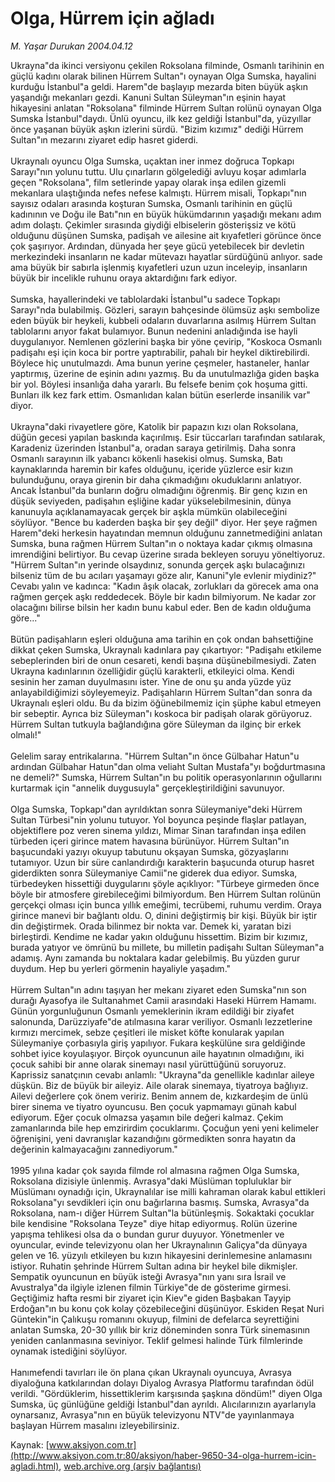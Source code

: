 # Olga, Hürrem için ağladı

*M. Yaşar Durukan 2004.04.12*

<font class="agenda2NewsSpot">
 Ukrayna"da ikinci versiyonu çekilen Roksolana filminde, Osmanlı tarihinin en güçlü kadını olarak bilinen Hürrem Sultan"ı oynayan Olga Sumska, hayalini kurduğu İstanbul"a geldi. Harem"de başlayıp mezarda biten büyük aşkın yaşandığı mekanları gezdi.
</font>
<font class="newsDetail">
 Kanuni Sultan Süleyman"ın eşinin hayat hikayesini anlatan "Roksolana" filminde Hürrem Sultan rolünü oynayan Olga Sumska İstanbul"daydı. Ünlü oyuncu, ilk kez geldiği İstanbul"da, yüzyıllar önce yaşanan büyük aşkın izlerini sürdü. "Bizim kızımız" dediği Hürrem Sultan"ın mezarını ziyaret edip hasret giderdi.
 <br/>
 <br/>
 Ukraynalı oyuncu Olga Sumska, uçaktan iner inmez doğruca Topkapı Sarayı"nın yolunu tuttu. Ulu çınarların gölgelediği avluyu koşar adımlarla geçen "Roksolana", film setlerinde yapay olarak inşa edilen gizemli mekanlara ulaştığında nefes nefese kalmıştı. Hürrem misali, Topkapı"nın sayısız odaları arasında koşturan Sumska, Osmanlı tarihinin en güçlü kadınının ve Doğu ile Batı"nın en büyük hükümdarının yaşadığı mekanı adım adım dolaştı. Çekimler sırasında giydiği elbiselerin gösterişsiz ve kötü olduğunu düşünen Sumska, padişah ve ailesine ait kıyafetleri görünce önce çok şaşırıyor. Ardından, dünyada her şeye gücü yetebilecek bir devletin merkezindeki insanların ne kadar mütevazı hayatlar sürdüğünü anlıyor. sade ama büyük bir sabırla işlenmiş kıyafetleri uzun uzun inceleyip, insanların büyük bir incelikle ruhunu oraya aktardığını fark ediyor.
 <br/>
 <br/>
 Sumska, hayallerindeki ve tablolardaki İstanbul"u sadece Topkapı Sarayı"nda bulabilmiş. Gözleri, sarayın bahçesinde ölümsüz aşkı sembolize eden büyük bir heykeli, kubbeli odaların duvarlarına asılmış Hürrem Sultan tablolarını arıyor fakat bulamıyor. Bunun nedenini anladığında ise hayli duygulanıyor. Nemlenen gözlerini başka bir yöne çevirip, "Koskoca Osmanlı padişahı eşi için koca bir portre yaptırabilir, pahalı bir heykel diktirebilirdi. Böylece hiç unutulmazdı. Ama bunun yerine çeşmeler, hastaneler, hanlar yaptırmış, üzerine de eşinin adını yazmış. Bu da unutulmazlığa giden başka bir yol. Böylesi insanlığa daha yararlı. Bu felsefe benim çok hoşuma gitti. Bunları ilk kez fark ettim. Osmanlıdan kalan bütün eserlerde insanilik var" diyor.
 <br/>
 <br/>
 Ukrayna"daki rivayetlere göre, Katolik bir papazın kızı olan Roksolana, düğün gecesi yapılan baskında kaçırılmış. Esir tüccarları tarafından satılarak, Karadeniz üzerinden İstanbul"a, oradan saraya getirilmiş. Daha sonra Osmanlı sarayının ilk yabancı kökenli hasekisi olmuş. Sumska, Batı kaynaklarında haremin bir kafes olduğunu, içeride yüzlerce esir kızın bulunduğunu, oraya girenin bir daha çıkmadığını okuduklarını anlatıyor. Ancak İstanbul"da bunların doğru olmadığını öğrenmiş. Bir genç kızın en düşük seviyeden, padişahın eşliğine kadar yükselebilmesinin, dünya kanunuyla açıklanamayacak gerçek bir aşkla mümkün olabileceğini söylüyor. "Bence bu kaderden başka bir şey değil" diyor. Her şeye rağmen Harem"deki herkesin hayatından memnun olduğunu zannetmediğini anlatan Sumska, buna rağmen Hürrem Sultan"ın o noktaya kadar çıkmış olmasına imrendiğini belirtiyor. Bu cevap üzerine sırada bekleyen soruyu yöneltiyoruz. "Hürrem Sultan"ın yerinde olsaydınız, sonunda gerçek aşkı bulacağınızı bilseniz tüm de bu acıları yaşamayı göze alır, Kanuni"yle evlenir miydiniz?" Cevabı yalın ve kadınca: "Kadın âşık olacak, zorlukları da görecek ama ona rağmen gerçek aşkı reddedecek. Böyle bir kadın bilmiyorum. Ne kadar zor olacağını bilirse bilsin her kadın bunu kabul eder. Ben de kadın olduğuma göre..."
 <br/>
 <br/>
 Bütün padişahların eşleri olduğuna ama tarihin en çok ondan bahsettiğine dikkat çeken Sumska, Ukraynalı kadınlara pay çıkartıyor: "Padişahı etkileme sebeplerinden biri de onun cesareti, kendi başına düşünebilmesiydi. Zaten Ukrayna kadınlarının özelliğidir güçlü karakterli, etkileyici olma. Kendi sesinin her zaman duyulmasını ister. Yine de onu şu anda yüzde yüz anlayabildiğimizi söyleyemeyiz. Padişahların Hürrem Sultan"dan sonra da Ukraynalı eşleri oldu. Bu da bizim öğünebilmemiz için şüphe kabul etmeyen bir sebeptir. Ayrıca biz Süleyman"ı koskoca bir padişah olarak görüyoruz. Hürrem Sultan tutkuyla bağlandığına göre Süleyman da ilginç bir erkek olmalı!"
 <br/>
 <br/>
 Gelelim saray entrikalarına. "Hürrem Sultan"ın önce Gülbahar Hatun"u ardından Gülbahar Hatun"dan olma veliaht Sultan Mustafa"yı boğdurtmasına ne demeli?" Sumska, Hürrem Sultan"ın bu politik operasyonlarının oğullarını kurtarmak için "annelik duygusuyla" gerçekleştirildiğini savunuyor.
 <br/>
 <br/>
 Olga Sumska, Topkapı"dan ayrıldıktan sonra Süleymaniye"deki Hürrem Sultan Türbesi"nin yolunu tutuyor. Yol boyunca peşinde flaşlar patlayan, objektiflere poz veren sinema yıldızı, Mimar Sinan tarafından inşa edilen türbeden içeri girince matem havasına bürünüyor. Hürrem Sultan"ın başucundaki yazıyı okuyup tabutunu okşayan Sumska, gözyaşlarını tutamıyor. Uzun bir süre canlandırdığı karakterin başucunda oturup hasret giderdikten sonra Süleymaniye Camii"ne giderek dua ediyor. Sumska, türbedeyken hissettiği duygularını şöyle açıklıyor: "Türbeye girmeden önce böyle bir atmosfere girebileceğimi bilmiyordum. Ben Hürrem Sultan rolünün gerçekçi olması için bunca yıllık emeğimi, tecrübemi, ruhumu verdim. Oraya girince manevi bir bağlantı oldu. O, dinini değiştirmiş bir kişi. Büyük bir iştir din değiştirmek. Orada bilinmez bir nokta var. Demek ki, yaratan bizi birleştirdi. Kendime ne kadar yakın olduğunu hissettim. Bizim bir kızımız, burada yatıyor ve ömrünü bu millete, bu milletin padişahı Sultan Süleyman"a adamış. Aynı zamanda bu noktalara kadar gelebilmiş. Bu yüzden gurur duydum. Hep bu yerleri görmenin hayaliyle yaşadım."
 <br/>
 <br/>
 Hürrem Sultan"ın adını taşıyan her mekanı ziyaret eden Sumska"nın son durağı Ayasofya ile Sultanahmet Camii arasındaki Haseki Hürrem Hamamı. Günün yorgunluğunun Osmanlı yemeklerinin ikram edildiği bir ziyafet salonunda, Darüzziyafe"de atılmasına karar veriliyor. Osmanlı lezzetlerine kırmızı mercimek, sebze çeşitleri ile misket köfte konularak yapılan Süleymaniye çorbasıyla giriş yapılıyor. Fukara keşkülüne sıra geldiğinde sohbet iyice koyulaşıyor. Birçok oyuncunun aile hayatının olmadığını, iki çocuk sahibi bir anne olarak sinemayı nasıl yürüttüğünü soruyoruz. Kaprissiz sanatçının cevabı anlamlı: "Ukrayna"da genellikle kadınlar aileye düşkün. Biz de büyük bir aileyiz. Aile olarak sinemaya, tiyatroya bağlıyız. Ailevi değerlere çok önem veririz. Benim annem de, kızkardeşim de ünlü birer sinema ve tiyatro oyuncusu.  Ben çocuk yapmamayı günah kabul ediyorum. Eğer çocuk olmazsa yaşamın bile değeri kalmaz. Çekim zamanlarında bile hep emzirirdim çocuklarımı. Çocuğun yeni yeni kelimeler öğrenişini, yeni davranışlar kazandığını görmedikten sonra hayatın da değerinin kalmayacağını zannediyorum."
 <br/>
 <br/>
 1995 yılına kadar çok sayıda filmde rol almasına rağmen Olga Sumska, Roksolana dizisiyle ünlenmiş. Avrasya"daki Müslüman topluluklar bir Müslümanı oynadığı için, Ukraynalılar ise milli kahraman olarak kabul ettikleri Roksolana"yı sevdikleri için onu bağırlarına basmış. Sumska, Avrasya"da Roksolana, nam-ı diğer Hürrem Sultan"la bütünleşmiş. Sokaktaki çocuklar bile kendisine "Roksolana Teyze" diye hitap ediyormuş. Rolün üzerine yapışma tehlikesi olsa da o bundan gurur duyuyor. Yönetmenler ve oyuncular, evinde televizyonu olan her Ukraynalının Galiçya"da dünyaya gelen ve 16. yüzyılı etkileyen bu kızın hikayesini derinlemesine anlamasını istiyor. Ruhatin şehrinde Hürrem Sultan adına bir heykel bile dikmişler. Sempatik oyuncunun en büyük isteği Avrasya"nın yanı sıra İsrail ve Avustralya"da ilgiyle izlenen filmin Türkiye"de de gösterime girmesi. Geçtiğimiz hafta resmi bir ziyaret için Kiev"e giden Başbakan Tayyip Erdoğan"ın bu konu çok kolay çözebileceğini düşünüyor. Eskiden Reşat Nuri Güntekin"in Çalıkuşu romanını okuyup, filmini de defelarca seyrettiğini anlatan Sumska, 20-30 yıllık bir kriz döneminden sonra Türk sinemasının yeniden canlanmasına seviniyor. Teklif gelmesi halinde Türk filmlerinde oynamak istediğini söylüyor.
 <br/>
 <br/>
 Hanımefendi tavırları ile ön plana çıkan Ukraynalı oyuncuya, Avrasya diyaloğuna katkılarından dolayı Diyalog Avrasya Platformu tarafından ödül verildi. "Gördüklerim, hissettiklerim karşısında şaşkına döndüm!" diyen Olga Sumska, üç günlüğüne geldiği İstanbul"dan ayrıldı. Alıcılarınızın ayarlarıyla oynarsanız, Avrasya"nın en büyük televizyonu NTV"de yayınlanmaya başlayan Hürrem masalını izleyebilirsiniz.
 <br/>
</font>

Kaynak: [www.aksiyon.com.tr](http://www.aksiyon.com.tr:80/aksiyon/haber-9650-34-olga-hurrem-icin-agladi.html), [web.archive.org (arşiv bağlantısı)](http://web.archive.org/web/20110218025659/http://www.aksiyon.com.tr:80/aksiyon/haber-9650-34-olga-hurrem-icin-agladi.html)
